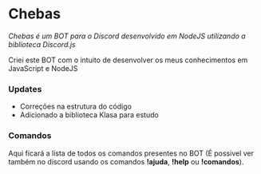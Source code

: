# Chebas

_Chebas é um BOT para o Discord desenvolvido em NodeJS utilizando a biblioteca Discord.js_

Criei este BOT com o intuito de desenvolver os meus conhecimentos em JavaScript e NodeJS

### Updates

- Correções na estrutura do código
- Adicionado a biblioteca Klasa para estudo


### Comandos

Aqui ficará a lista de todos os comandos presentes no BOT (É possivel ver também no discord usando os comandos **!ajuda**, **!help** ou **!comandos**).
